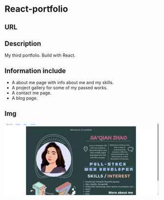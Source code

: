 # React-portfolio

## URL


## Description
My third portfolio. Build with React.

## Information include
* A about me page with info about me and my skills.
* A project gallery for some of my passed works.
* A contact me page.
* A blog page.

## Img
![](./src/components/pages/img/home.png)